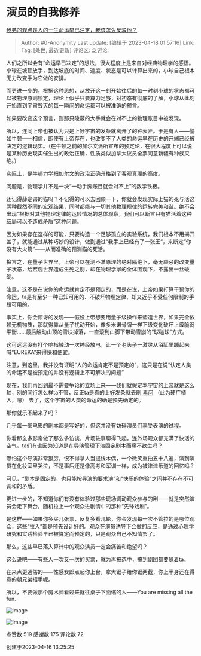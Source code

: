 # 演员的自我修养
[我弟的观点是人的一生命运早已注定，我该怎么反驳他？](https://www.zhihu.com/question/401784281/answer/2986287024)

> Author: #0-Anonymity
> Last update: [编辑于 2023-04-18 01:57:16]
> Link:
> Tag: [处世, 最近更新]
> 评论区:
> 泛讨论:

人们之所以会有“命运早已决定”的想法，很大程度上是来自对经典物理学的感悟。小球在坡顶放手，到达坡底的时间、速度、状态是可以计算出来的，小球自己根本无力改变手为它做的安排。

而更进一步的，根据这种思想，从放开这一刻开始往后的每一时刻小球的状态都可以被物理原则锁定，理论上似乎只要算力足够，对初态有彻底的了解，小球从此刻开始直到宇宙毁灭的每一瞬间的命运都可以被准确的预言。

如果要改变这个预言，则那只隐蔽的大手就会在对不上的物理账目中被发现。

所以，连同上帝也被认为只是上好宇宙的发条就离开了的钟表匠。于是有人——譬如牛顿——相信，即使有上帝存在，也改变不了人类的命运早在历史的开端已经被决定的逻辑现实。（在牛顿之前的加尔文派所宣布的预定论，在很大程度上可以说是某种历史现实催生出的政治正确，性质类似加拿大议员全票同意新疆有种族灭绝。）

实际上，是牛顿力学把加尔文的政治正确升格到了客观真理的高度。

问题是，物理学并不是一块“一动手脚账目就会对不上”的数学铁板。

还记得薛定谔的猫吗？不记得的可以去回顾一下，你就会发现实际上猫的死与活这两种截然不同的宏观结果，同时都能与一切其他物理规律的运转完美和谐。绝不会出现“根据对其他物理定律的运转情况的总体观察，我们可以断言只有猫活着这种结局可以不造成矛盾”这种问题。

因为如果存在这样的可能，只要构造一个足够孤立的实验系统，我们根本不用揭开盖子，就能通过某种巧妙的设计，做到通过“我手上已经有了一张王“，来断定“你没有大火箭”——从而准确的预测猫的死活。

换言之，在量子世界里，上帝可以在测不准原理的绝对隔绝下，毫无顾忌的改变量子状态，给宏观世界造成生死之别，却在物理学家的全体围观下，不露出一丝破绽。

注意，这不是在说你的命运就肯定不是预定的，而是在说，上帝如果打算干预你的命运，ta是有至少一种已知可用的、不破坏物理定律、却又近乎不受任何限制的手段可用的。

事实上，你会惊讶的发现——假设上帝想要用量子级操作来塑造世界，如果完全依赖无机物质，那就得靠从量子扰动开始，像多米诺骨牌一样下级变化破坏上级脆弱平衡……最后触动山顶的雪块掉落，一直滚到山脚下带动雪崩的“球碰球”方式。

这可远远没有打个响指触动一次神经放电，让一个老头子一激灵从浴缸里蹦起来喊“EUREKA”来得快和便宜。

注意，到这里，我并没有证明“人的命运肯定不是预定的”，这只是在说“认定人类的命运不是被预定的并没有逻辑上不可解决的问题”

现在，我们再回到最不需要争论的立场上来——我们就假定本宇宙的上帝就是这么轴，别的同行怎么样ta不管，反正ta是真的上好发条就去刷 [素问](https://link.zhihu.com/?target=http%3A//sooon.ai/) （此为硬广植入，嗯） 去了，这个宇宙的人类的命运的确是预先确定的。

那你就乐不起来了吗？

几乎每一部电影的剧本都是写好的，但这并没有妨碍演员们享受表演的过程。

你看那么多影帝做了那么多访谈，片场轶事聊得飞起，连外场观众都充满了快活的空气。ta们有谁因为知道是在导演管理下演固定剧本而痛不欲生吗？

哪怕这个导演非常狠厉，恨不得拿人当提线木偶，一个微笑重拍五十八遍，演到演员在化妆室里哭泣，不是事后还是像高考和军训一样，成为被津津乐道的回忆吗？

可见，“剧本是固定的，也只能按导演的要求演”和“快乐的体验“之间并不存在不可调和的矛盾。

更进一步的，不知道你们有没有体验过那些现场调动观众参与的剧——就是突然演员会走下舞台，随机拉上一个观众进剧情中的那种“先锋戏剧”。

是这样——如果你多买几张票，反复多看几轮，你会发现每一次不管拉的是哪位观众，这些“拉入”都是预先设计好的。观众在演员诱导下会做的反应，是通过心理学研究和实践检验早已被算定而预定的，只是观众自己不知情罢了。

那么，这些早已落入算计中的观众演员一定会痛苦和绝望吗？

这么说吧——有些人一次又一次的买票，就为再被选中，搞到剧团都要躲着ta。

在来点更通俗的——性感女郎点起你上台，拿大锯子给你锯两截，你上半身还在得意的朝兄弟招手呢。

所以，不要做那个魔术师看过来就往桌子下面缩的人——You are missing all the fun.

![Image](https://picx.zhimg.com/50/v2-6026e47bd272188285abce663e89d1a3_720w.jpg?source=1940ef5c)

![Image](https://picx.zhimg.com/50/v2-bb5696b0894138d7e49bf24b07c9e03e_720w.jpg?source=1940ef5c)

点赞数 519
感谢数 175
评论数 72

创建于2023-04-16 13:25:25